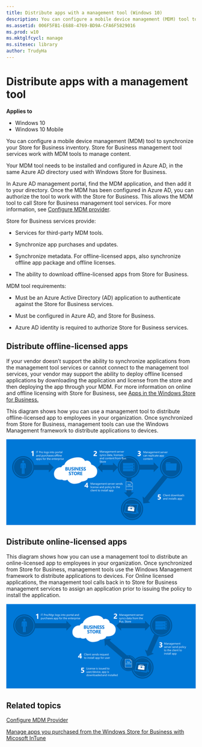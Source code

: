 ```yaml
---
title: Distribute apps with a management tool (Windows 10)
description: You can configure a mobile device management (MDM) tool to synchronize your Store for Business inventory. Store for Business management tool services work with MDM tools to manage content.
ms.assetid: 006F5FB1-E688-4769-BD9A-CFA6F5829016
ms.prod: w10
ms.mktglfcycl: manage
ms.sitesec: library
author: TrudyHa
---
```


# Distribute apps with a management tool


**Applies to**

-   Windows 10
-   Windows 10 Mobile

You can configure a mobile device management (MDM) tool to synchronize your Store for Business inventory. Store for Business management tool services work with MDM tools to manage content.

Your MDM tool needs to be installed and configured in Azure AD, in the same Azure AD directory used with Windows Store for Business.

In Azure AD management portal, find the MDM application, and then add it to your directory. Once the MDM has been configured in Azure AD, you can authorize the tool to work with the Store for Business. This allows the MDM tool to call Store for Business management tool services. For more information, see [Configure MDM provider](configure-mdm-provider-windows-store-for-business.md).

Store for Business services provide:

-   Services for third-party MDM tools.

-   Synchronize app purchases and updates.

-   Synchronize metadata. For offline-licensed apps, also synchronize offline app package and offline licenses.

-   The ability to download offline-licensed apps from Store for Business.

MDM tool requirements:

-   Must be an Azure Active Directory (AD) application to authenticate against the Store for Business services.

-   Must be configured in Azure AD, and Store for Business.

-   Azure AD identity is required to authorize Store for Business services.

## Distribute offline-licensed apps


If your vendor doesn’t support the ability to synchronize applications from the management tool services or cannot connect to the management tool services, your vendor may support the ability to deploy offline licensed applications by downloading the application and license from the store and then deploying the app through your MDM. For more information on online and offline licensing with Store for Business, see [Apps in the Windows Store for Business.](apps-in-windows-store-for-business.md#licensing-model)

This diagram shows how you can use a management tool to distribute offline-licensed app to employees in your organization. Once synchronized from Store for Business, management tools can use the Windows Management framework to distribute applications to devices.

![](images/wsfb-offline-distribute-mdm.png)

## Distribute online-licensed apps


This diagram shows how you can use a management tool to distribute an online-licensed app to employees in your organization. Once synchronized from Store for Business, management tools use the Windows Management framework to distribute applications to devices. For Online licensed applications, the management tool calls back in to Store for Business management services to assign an application prior to issuing the policy to install the application.

![](images/wsfb-online-distribute-mdm.png)

## Related topics


[Configure MDM Provider](../manage/configure-mdm-provider-windows-store-for-business.md)

[Manage apps you purchased from the Windows Store for Business with Micosoft InTune](https://technet.microsoft.com/library/mt676514.aspx)

 

 





